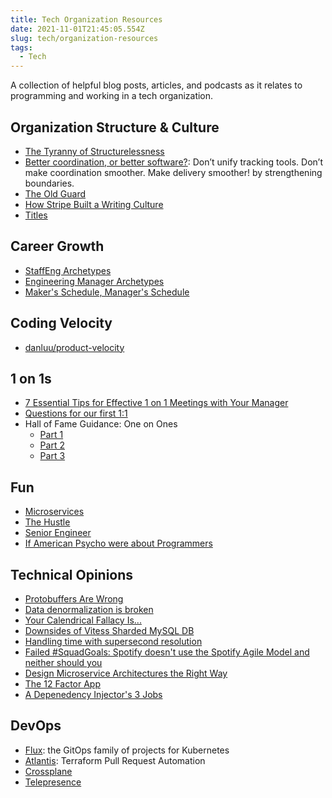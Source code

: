 ```yaml
---
title: Tech Organization Resources
date: 2021-11-01T21:45:05.554Z
slug: tech/organization-resources
tags:
  - Tech
---
```


A collection of helpful blog posts, articles, and podcasts as it relates to programming and working in a tech organization.

## Organization Structure & Culture
- [The Tyranny of Structurelessness](https://www.jofreeman.com/joreen/tyranny.htm)
- [Better coordination, or better software?](https://jessitron.com/2021/08/02/better-coordination-or-better-software/): Don’t unify tracking tools. Don’t make coordination smoother. Make delivery smoother! by strengthening boundaries.
- [The Old Guard](https://randsinrepose.com/archives/the-old-guard/)
- [How Stripe Built a Writing Culture](https://slab.com/blog/stripe-writing-culture/)
- [Titles](https://medium.com/@gokulrajaram/the-one-thing-ceos-should-delay-as-long-as-possible-ea28347714b0)


## Career Growth
- [StaffEng Archetypes](https://staffeng.com/guides/staff-archetypes)
- [Engineering Manager Archetypes](https://www.patkua.com/blog/5-engineering-manager-archetypes/)
- [Maker's Schedule, Manager's Schedule](http://www.paulgraham.com/makersschedule.html)

## Coding Velocity
- [danluu/product-velocity](https://danluu.com/productivity-velocity/)

## 1 on 1s
- [7 Essential Tips for Effective 1 on 1 Meetings with Your Manager](https://getlighthouse.com/blog/effective-1-on-1-meetings/)
- [Questions for our first 1:1](https://larahogan.me/blog/first-one-on-one-questions/)
- Hall of Fame Guidance: One on Ones
  - [Part 1](https://manager-tools.com/2005/07/the-single-most-effective-management-tool-part-1)
  - [Part 2](https://manager-tools.com/2005/07/the-single-most-effective-management-tool-part-2)
  - [Part 3](https://manager-tools.com/2005/07/the-single-most-effective-management-tool-part-3)

## Fun
- [Microservices](https://youtu.be/y8OnoxKotPQ)
- [The Hustle](https://youtu.be/_o7qjN3KF8U)
- [Senior Engineer](https://youtu.be/eSqexFg74F8)
- [If American Psycho were about Programmers](https://youtu.be/uHt01D6rOLI)

## Technical Opinions
- [Protobuffers Are Wrong](https://reasonablypolymorphic.com/blog/protos-are-wrong/)
- [Data denormalization is broken](https://lironshapira.medium.com/data-denormalization-is-broken-7b697352f405)
- [Your Calendrical Fallacy Is...](https://yourcalendricalfallacyis.com/)
- [Downsides of Vitess Sharded MySQL DB](https://lobste.rs/s/nsrhor/database_ruins_all_good_ideas#c_ujgu0s)
- [Handling time with supersecond resolution](https://minimalmodeling.substack.com/p/handling-time-with-supersecond-resolution)
- [Failed #SquadGoals: Spotify doesn't use the Spotify Agile Model and neither should you](https://www.jeremiahlee.com/posts/failed-squad-goals/)
- [Design Microservice Architectures the Right Way](https://youtu.be/j6ow-UemzBc)
- [The 12 Factor App](https://12factor.net/)
- [A Depenedency Injector's 3 Jobs](https://publicobject.com/2019/06/25/a-dependency-injectors-3-jobs/)

## DevOps
- [Flux](https://fluxcd.io/): the GitOps family of projects for Kubernetes
- [Atlantis](https://www.runatlantis.io/): Terraform Pull Request Automation
- [Crossplane](https://crossplane.io/)
- [Telepresence](https://www.telepresence.io/)
